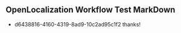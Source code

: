 ## OpenLocalization Workflow Test MarkDown
* d6438816-4160-4319-8ad9-10c2ad95c1f2 thanks!

<!--HONumber=Jul16_HO3-->


